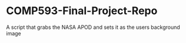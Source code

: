 # COMP593-Final-Project-Repo
 A script that grabs the NASA APOD and sets it as the users background image
